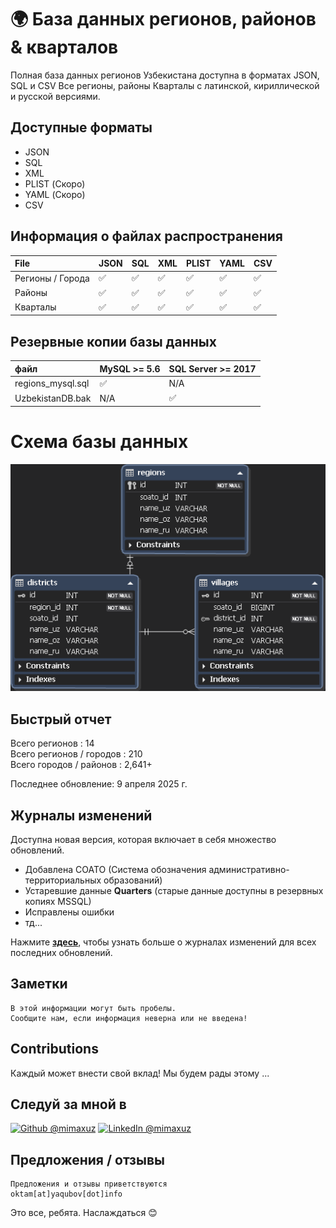 
# 🌍 База данных регионов, районов  &amp; кварталов

Полная база данных регионов Узбекистана доступна в форматах JSON, SQL и CSV Все регионы, районы Кварталы с латинской, кириллической и русской версиями.


## Доступные форматы
- JSON
- SQL
- XML
- PLIST (Скоро)
- YAML (Скоро)
- CSV

## Информация о файлах распространения
File | JSON | SQL | XML | PLIST | YAML | CSV
:------------ | :-------------| :-------------| :------------- |:-------------|:-------------|:-------------
Регионы / Города | :white_check_mark: | :white_check_mark: | :white_check_mark: | :white_check_mark: | :white_check_mark: | :white_check_mark:
Районы | :white_check_mark: | :white_check_mark: | :white_check_mark: | :white_check_mark: | :white_check_mark: | :white_check_mark:
Кварталы | :white_check_mark: | :white_check_mark: | :white_check_mark: | :white_check_mark: | :white_check_mark: | :white_check_mark:

## Резервные копии базы данных
файл | MySQL >= 5.6 | SQL Server >= 2017
:------------ | :-------------| :-------------
regions_mysql.sql | :white_check_mark: | N/A 
UzbekistanDB.bak | N/A | :white_check_mark: 

# Схема базы данных

![Области, города, поселки, районы узбекистана ](database_scheme.png )


## Быстрый отчет
Всего регионов : 14 <br>
Всего регионов / городов : 210 <br>
Всего городов / районов : 2,641+ <br>

Последнее обновление: 9 апреля 2025 г.

## Журналы изменений
Доступна новая версия, которая включает в себя множество обновлений.

- Добавлена СОАТО (Система обозначения административно-территориальных образований)
- Устаревшие данные **Quarters** (старые данные доступны в резервных копиях MSSQL)
- Исправлены ошибки
- тд...

Нажмите **[здесь](https://github.com/MIMAXUZ/uzbekistan-regions-data/wiki/Update-History)**, чтобы узнать больше о журналах изменений для всех последних обновлений.

## Заметки
```
В этой информации могут быть пробелы.
Сообщите нам, если информация неверна или не введена!
```

## Contributions
Каждый может внести свой вклад! Мы будем рады этому ...

## Следуй за мной в
<a href="https://github.com/mimaxuz/"><img alt="Github @mimaxuz" src="https://img.shields.io/static/v1?logo=github&message=Github&color=black&style=flat-square&label=" /></a> 
<a href="https://www.linkedin.com/in/mimaxuz/"><img alt="LinkedIn @mimaxuz" src="https://img.shields.io/static/v1?logo=linkedin&message=LinkedIn&color=black&style=flat-square&label=&link=https://twitter.com/mimaxuz" /></a>

## Предложения / отзывы
```
Предложения и отзывы приветствуются
oktam[at]yaqubov[dot]info
```

Это все, ребята. Наслаждаться 😊
